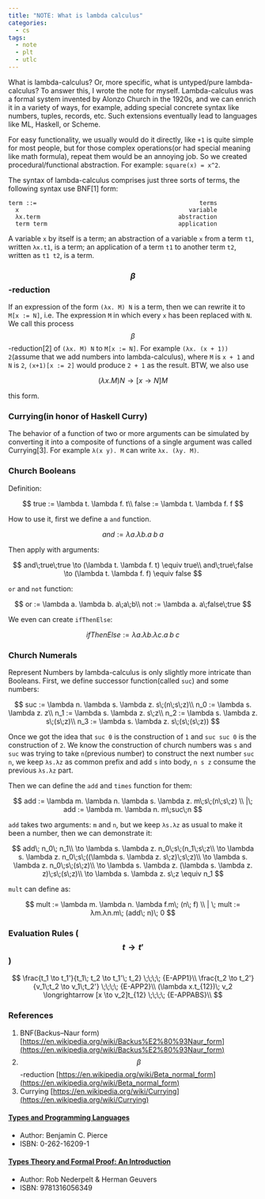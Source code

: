 ```yaml
---
title: "NOTE: What is lambda calculus"
categories:
  - cs
tags:
  - note
  - plt
  - utlc
---
```


What is lambda-calculus? Or, more specific, what is untyped/pure lambda-calculus? To answer this, I wrote the note for myself. Lambda-calculus was a formal system invented by Alonzo Church in the 1920s, and we can enrich it in a variety of ways, for example, adding special concrete syntax like numbers, tuples, records, etc. Such extensions eventually lead to languages like ML, Haskell, or Scheme.

For easy functionality, we usually would do it directly, like `+1` is quite simple for most people, but for those complex operations(or had special meaning like math formula), repeat them would be an annoying job. So we created procedural/functional abstraction. For example: `square(x) = x^2`.

The syntax of lambda-calculus comprises just three sorts of terms, the following syntax use BNF[1] form:

```bnf
term ::=                                              terms
  x                                                variable
  λx.term                                       abstraction
  term term                                     application
```

A variable `x` by itself is a term; an abstraction of a variable `x` from a term `t1`, written `λx.t1`, is a term; an application of a term `t1` to another term `t2`, written as `t1 t2`, is a term.

### $$\beta$$-reduction

If an expression of the form `(λx. M) N` is a term, then we can rewrite it to `M[x := N]`, i.e. The expression `M` in which every `x` has been replaced with `N`. We call this process $$\beta$$-reduction[2] of `(λx. M) N` to `M[x := N]`. For example `(λx. (x + 1)) 2`(assume that we add numbers into lambda-calculus), where `M` is `x + 1` and `N` is `2`, `(x+1)[x := 2]` would produce `2 + 1` as the result. BTW, we also use

$$
(\lambda x.M)N \longrightarrow [x \to N]M
$$

this form.

### Currying(in honor of Haskell Curry)

The behavior of a function of two or more arguments can be simulated by converting it into a composite of functions of a single argument was called Currying[3]. For example `λ(x y). M` can write `λx. (λy. M)`.

### Church Booleans

Definition:

$$
true := \lambda t. \lambda f. t\\
false := \lambda t. \lambda f. f
$$

How to use it, first we define a `and` function.

$$
and := \lambda a. \lambda b. a\;b\;a
$$

Then apply with arguments:

$$
and\;true\;true \to (\lambda t. \lambda f. t) \equiv true\\
and\;true\;false \to (\lambda t. \lambda f. f) \equiv false
$$

`or` and `not` function:

$$
or := \lambda a. \lambda b. a\;a\;b\\
not := \lambda a. a\;false\;true
$$

We even can create `ifThenElse`:

$$
ifThenElse := \lambda a. \lambda b. \lambda c. a\;b\;c
$$

### Church Numerals

Represent Numbers by lambda-calculus is only slightly more intricate than Booleans. First, we define successor function(called `suc`) and some numbers:

$$
suc := \lambda n. \lambda s. \lambda z. s\;(n\;s\;z)\\
n_0 := \lambda s. \lambda z. z\\
n_1 := \lambda s. \lambda z. s\;z\\
n_2 := \lambda s. \lambda z. s\;(s\;z)\\
n_3 := \lambda s. \lambda z. s\;(s\;(s\;z))
$$

Once we got the idea that `suc 0` is the construction of `1` and `suc suc 0` is the construction of `2`. We know the construction of church numbers was `s` and `suc` was trying to take `n`(previous number) to construct the next number `suc n`, we keep `λs.λz` as common prefix and add `s` into body, `n s z` consume the previous `λs.λz` part.

Then we can define the `add` and `times` function for them:

$$
add := \lambda m. \lambda n. \lambda s. \lambda z. m\;s\;(n\;s\;z) \\
|\; add := \lambda m. \lambda n. m\;suc\;n
$$

`add` takes two arguments: `m` and `n`, but we keep `λs.λz` as usual to make it been a number, then we can demonstrate it:

$$
add\; n_0\; n_1\\
\to \lambda s. \lambda z. n_0\;s\;(n_1\;s\;z\\
\to \lambda s. \lambda z. n_0\;s\;((\lambda s. \lambda z. s\;z)\;s\;z)\\
\to \lambda s. \lambda z. n_0\;s\;(s\;z)\\
\to \lambda s. \lambda z. (\lambda s. \lambda z. z)\;s\;(s\;z)\\
\to \lambda s. \lambda z. s\;z \equiv n_1
$$

`mult` can define as:

$$
mult := \lambda m. \lambda n. \lambda f.m\; (n\; f) \\
| \; mult := λm.λn.m\; (add\; n)\; 0
$$

### Evaluation Rules ($$t \to t'$$)

$$
\frac{t_1 \to t_1'}{t_1\; t_2 \to t_1'\; t_2} \;\;\;\; {E-APP1}\\
\frac{t_2 \to t_2'}{v_1\;t_2 \to v_1\;t_2'} \;\;\;\; {E-APP2}\\
(\lambda x.t_{12})\; v_2 \longrightarrow [x \to v_2]t_{12} \;\;\;\; {E-APPABS}\\
$$

### References

1. BNF(Backus–Naur form) [https://en.wikipedia.org/wiki/Backus%E2%80%93Naur_form](https://en.wikipedia.org/wiki/Backus%E2%80%93Naur_form)
2. $$\beta$$-reduction [https://en.wikipedia.org/wiki/Beta_normal_form](https://en.wikipedia.org/wiki/Beta_normal_form)
3. Currying [https://en.wikipedia.org/wiki/Currying](https://en.wikipedia.org/wiki/Currying)

#### [Types and Programming Languages](https://www.cis.upenn.edu/~bcpierce/tapl/)

- Author: Benjamin C. Pierce
- ISBN: 0-262-16209-1

#### [Types Theory and Formal Proof: An Introduction](https://www.cambridge.org/tw/academic/subjects/computer-science/programming-languages-and-applied-logic/type-theory-and-formal-proof-introduction?format=AR&isbn=9781316056349)

- Author: Rob Nederpelt & Herman Geuvers
- ISBN: 9781316056349
